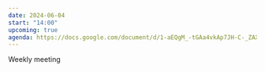 ```yaml
---
date: 2024-06-04
start: "14:00"
upcoming: true
agenda: https://docs.google.com/document/d/1-aEQgM_-tGAa4vkAp7JH-C-_ZAXp6HoGGYN2dICeTis/edit#heading=h.jgmduqp1336
---
```

Weekly meeting